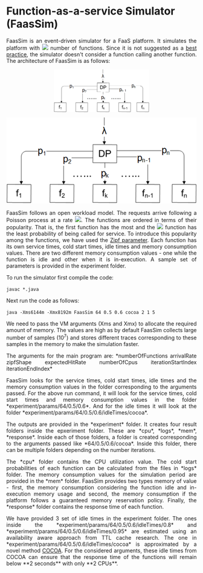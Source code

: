 # Function-as-a-service Simulator (FaasSim)

<p align="justify" markdown="1">FaasSim is an event-driven simulator for a FaaS platform. It simulates the platform with <img src="https://render.githubusercontent.com/render/math?math=N"> number of functions. Since it is not suggested as a <a href="https://www.ibm.com/cloud/learn/faas#toc-principles-JNV0JBYp">best practice</a>, the simulator doesn't consider a function calling another function. The architecture of FaasSim is as follows: </p>

<img src="./images/architecture.png" alt="Architecture of FaasSim" style="display: block; margin-left: auto; margin-right: auto; width: 50%;">

![](./images/architecture.png)

<p align="justify">FaasSim follows an open workload model. The requests arrive following a Poisson process at a rate <img src="https://render.githubusercontent.com/render/math?math=\lambda">. The functions are ordered in terms of their popularity. That is, the first function has the most and the <img src="https://render.githubusercontent.com/render/math?math=n^{\text{th}}"> function has the least probability of being called for service. To introduce this popularity among the functions, we have used the <a href="https://en.wikipedia.org/wiki/Zipf%27s_law">Zipf parameter</a>. Each function has its own service times, cold start times, idle times and memory consumption values. There are two different memory consumption values - one while the function is idle and other when it is in-execution.  A sample set of parameters is provided in the experiment folder.</p>

To run the simulator first compile the code:

    javac *.java

Next run the code as follows:

    java -Xms6144m -Xmx8192m FaasSim 64 0.5 0.6 cocoa 2 1 5

<p align="justify">We need to pass the VM arguments (Xms and Xmx) to allocate the required amount of memory. The values are high as by default FaasSim collects large number of samples (10<sup>7</sup>) and stores different traces corresponding to these samples in the memory to make the simulation faster.</p>

<p align="justify">The arguments for the main program are: *numberOfFunctions arrivalRate zipfShape expectedHitRate numberOfCpus iterationStartIndex iterationEndIndex*</p>
    
<p align="justify">FaasSim looks for the service times, cold start times, idle times and the memory consumption values in the folder corresponding to the arguments passed. For the above run command, it will look for the service times, cold start times and memory consumption values in the folder *experiment/params/64/0.5/0.6*. And for the idle times it will look at the folder *experiment/params/64/0.5/0.6/idleTimes/cocoa*.</p>

<p align="justify">The outputs are provided in the *experiment* folder. It creates four result folders inside the epxeriment folder. These are *cpu*, *logs*, *mem*, *response*. Inside each of those folders, a folder is created corresponding to the arguments passed like *64/0.5/0.6/cocoa*. Inside this folder, there can be multiple folders depending on the number iterations. </p>

<p align="justify">The *cpu* folder contains the CPU utilization value. The cold start probabilities of each function can be calculated from the files in *logs* folder. The memory consumption values for the simulation period are provided in the *mem* folder. FaasSim provides two types memory of value - first, the memory consumption considering the function idle and in-execution memory usage and second, the memory consumption if the platform follows a guaranteed memory reservation policy. Finally, the *response* folder contains the response time of each function.</p>

<p align="justify">We have provided 3 set of idle times in the experiment folder. The ones inside the *experiment/params/64/0.5/0.6/idleTimes/0.8* and *experiment/params/64/0.5/0.6/idleTimes/0.95* are estimated using an availability aware approach from TTL cache research. The one in *experiment/params/64/0.5/0.6/idleTimes/cocoa* is approximated by a novel method <a href="https://arxiv.org/pdf/2007.01222.pdf">COCOA</a>. For the considered arguments, these idle times from COCOA can ensure that the response time of the functions will remain below **2 seconds** with only **2 CPUs**.</p>
